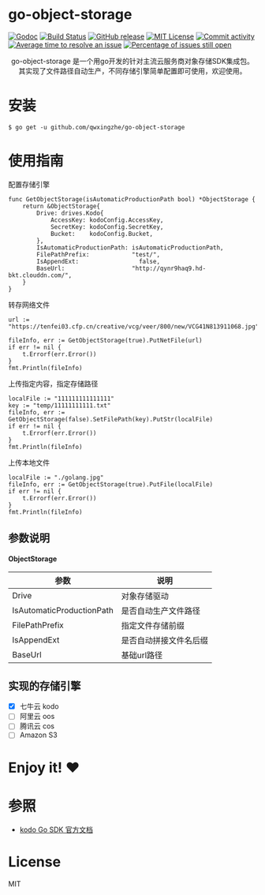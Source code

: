 # go-object-storage

[![Godoc](http://img.shields.io/badge/godoc-reference-blue.svg?style=flat)](https://godoc.org/github.com/qwxingzhe/go-object-storage)
[![Build Status](https://travis-ci.org/qwxingzhe/go-object-storage.svg)](https://travis-ci.org/qwxingzhe/go-object-storage)
[![GitHub release](http://img.shields.io/github/release/qwxingzhe/go-object-storage.svg?style=flat-square)](release)
[![MIT License](http://img.shields.io/badge/license-MIT-blue.svg?style=flat-square)](license)
[![Commit activity](https://img.shields.io/github/commit-activity/m/qwxingzhe/go-object-storage)](https://github.com/qwxingzhe/go-object-storage/graphs/commit-activity)
[![Average time to resolve an issue](http://isitmaintained.com/badge/resolution/qwxingzhe/go-object-storage.svg)](http://isitmaintained.com/project/qwxingzhe/go-object-storage "Average time to resolve an issue")
[![Percentage of issues still open](http://isitmaintained.com/badge/open/qwxingzhe/go-object-storage.svg)](http://isitmaintained.com/project/qwxingzhe/go-object-storage "Percentage of issues still open")



<p align="center">go-object-storage 是一个用go开发的针对主流云服务商对象存储SDK集成包。其实现了文件路径自动生产，不同存储引擎简单配置即可使用，欢迎使用。</p>



# 安装

```shell
$ go get -u github.com/qwxingzhe/go-object-storage
```

# 使用指南

配置存储引擎

~~~
func GetObjectStorage(isAutomaticProductionPath bool) *ObjectStorage {
	return &ObjectStorage{
		Drive: drives.Kodo{
			AccessKey: kodoConfig.AccessKey,
			SecretKey: kodoConfig.SecretKey,
			Bucket:    kodoConfig.Bucket,
		},
		IsAutomaticProductionPath: isAutomaticProductionPath,
		FilePathPrefix:            "test/",
		IsAppendExt:                 false,
		BaseUrl:                   "http://qynr9haq9.hd-bkt.clouddn.com/",
	}
}
~~~

转存网络文件

~~~
url := "https://tenfei03.cfp.cn/creative/vcg/veer/800/new/VCG41N813911068.jpg"

fileInfo, err := GetObjectStorage(true).PutNetFile(url)
if err != nil {
    t.Errorf(err.Error())
}
fmt.Println(fileInfo)
~~~

上传指定内容，指定存储路径

~~~
localFile := "111111111111111"
key := "temp/11111111111.txt"
fileInfo, err := GetObjectStorage(false).SetFilePath(key).PutStr(localFile)
if err != nil {
    t.Errorf(err.Error())
}
fmt.Println(fileInfo)
~~~

上传本地文件

~~~
localFile := "./golang.jpg"
fileInfo, err := GetObjectStorage(true).PutFile(localFile)
if err != nil {
    t.Errorf(err.Error())
}
fmt.Println(fileInfo)
~~~

## 参数说明

#### ObjectStorage 

| 参数                      | 说明                   |
| ------------------------- | ---------------------- |
| Drive                     | 对象存储驱动           |
| IsAutomaticProductionPath | 是否自动生产文件路径   |
| FilePathPrefix            | 指定文件存储前缀       |
| IsAppendExt               | 是否自动拼接文件名后缀 |
| BaseUrl                   | 基础url路径            |

## 实现的存储引擎

- [x] 七牛云 kodo
- [ ] 阿里云 oos
- [ ] 腾讯云 cos
- [ ] Amazon S3 

# Enjoy it! :heart:

# 参照

- [kodo Go SDK 官方文档](https://developer.qiniu.com/kodo/1238/go)

# License

MIT

